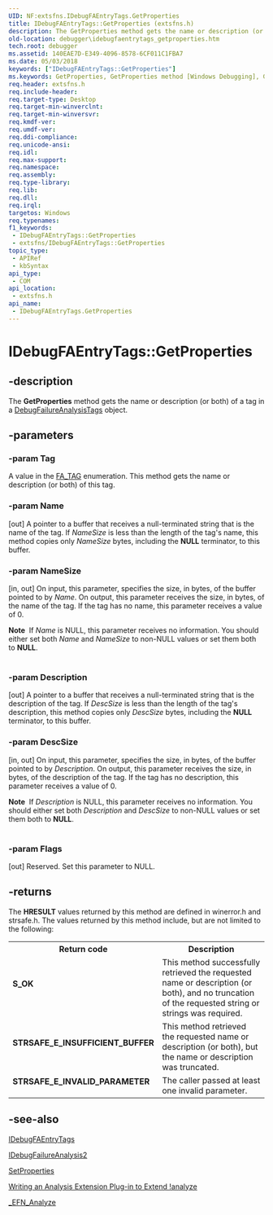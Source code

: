 ```yaml
---
UID: NF:extsfns.IDebugFAEntryTags.GetProperties
title: IDebugFAEntryTags::GetProperties (extsfns.h)
description: The GetProperties method gets the name or description (or both) of a tag in a DebugFailureAnalysisTags object.
old-location: debugger\idebugfaentrytags_getproperties.htm
tech.root: debugger
ms.assetid: 140EAE7D-E349-4096-8578-6CF011C1FBA7
ms.date: 05/03/2018
keywords: ["IDebugFAEntryTags::GetProperties"]
ms.keywords: GetProperties, GetProperties method [Windows Debugging], GetProperties method [Windows Debugging],IDebugFAEntryTags interface, IDebugFAEntryTags interface [Windows Debugging],GetProperties method, IDebugFAEntryTags.GetProperties, IDebugFAEntryTags::GetProperties, debugger.idebugfaentrytags_getproperties, extsfns/IDebugFAEntryTags::GetProperties
req.header: extsfns.h
req.include-header: 
req.target-type: Desktop
req.target-min-winverclnt: 
req.target-min-winversvr: 
req.kmdf-ver: 
req.umdf-ver: 
req.ddi-compliance: 
req.unicode-ansi: 
req.idl: 
req.max-support: 
req.namespace: 
req.assembly: 
req.type-library: 
req.lib: 
req.dll: 
req.irql: 
targetos: Windows
req.typenames: 
f1_keywords:
 - IDebugFAEntryTags::GetProperties
 - extsfns/IDebugFAEntryTags::GetProperties
topic_type:
 - APIRef
 - kbSyntax
api_type:
 - COM
api_location:
 - extsfns.h
api_name:
 - IDebugFAEntryTags.GetProperties
---
```


# IDebugFAEntryTags::GetProperties


## -description

The <b>GetProperties</b> method gets the name or description (or both) of a tag in a <a href="/windows-hardware/drivers/ddi/extsfns/nn-extsfns-idebugfaentrytags">DebugFailureAnalysisTags</a> object.

## -parameters

### -param Tag

A value in the <a href="/windows-hardware/drivers/debugger/writing-an-analysis-extension-to-extend--analyze">FA_TAG</a> enumeration. This method gets the name or description (or both) of this tag.

### -param Name 

[out]
A pointer to a buffer that receives a null-terminated string that is the name of the tag. If <i>NameSize</i> is less than the length of the tag's name, this method copies only <i>NameSize</i> bytes, including the <b>NULL</b> terminator, to this buffer.

### -param NameSize 

[in, out]
On input, this parameter, specifies the size, in bytes, of the buffer pointed to by <i>Name</i>. On output, this parameter receives the size, in bytes, of the name of the tag. If the tag has no name, this parameter receives a value of 0.

<div class="alert"><b>Note</b>  If <i>Name</i> is NULL, this parameter receives no information. You should either set both <i>Name</i> and <i>NameSize</i> to non-NULL values or set them both to <b>NULL</b>.</div>
<div> </div>

### -param Description 

[out]
A pointer to a buffer that receives a null-terminated string that is the description of the tag. If <i>DescSize</i> is less than the length of the tag's description, this method copies only <i>DescSize</i> bytes, including the <b>NULL</b> terminator, to this buffer.

### -param DescSize 

[in, out]
On input, this parameter, specifies the size, in bytes, of the buffer pointed to by <i>Description</i>. On output, this parameter receives the size, in bytes, of the description of the tag. If the tag has no description, this parameter receives a value of 0.

<div class="alert"><b>Note</b>  If <i>Description</i> is NULL, this parameter receives no information. You should either set both <i>Description</i> and <i>DescSize</i> to non-NULL values or set them both to <b>NULL</b>.</div>
<div> </div>

### -param Flags 

[out]
Reserved. Set this parameter to NULL.

## -returns

The <b>HRESULT</b> values returned by this method are defined in winerror.h and strsafe.h. The values returned by this method include, but are not limited to the following:

<table>
<tr>
<th>Return code</th>
<th>Description</th>
</tr>
<tr>
<td width="40%">
<dl>
<dt><b>S_OK</b></dt>
</dl>
</td>
<td width="60%">
This method successfully retrieved the requested name or description  (or both), and no truncation of the requested string or strings was required.

</td>
</tr>
<tr>
<td width="40%">
<dl>
<dt><b>STRSAFE_E_INSUFFICIENT_BUFFER</b></dt>
</dl>
</td>
<td width="60%">
This method retrieved the requested name or description (or both), but the name or description was truncated.

</td>
</tr>
<tr>
<td width="40%">
<dl>
<dt><b>STRSAFE_E_INVALID_PARAMETER </b></dt>
</dl>
</td>
<td width="60%">
The caller passed at least one invalid parameter.

</td>
</tr>
</table>

## -see-also

<a href="/windows-hardware/drivers/ddi/extsfns/nn-extsfns-idebugfaentrytags">IDebugFAEntryTags</a>



<a href="/windows-hardware/drivers/ddi/extsfns/nn-extsfns-idebugfailureanalysis2">IDebugFailureAnalysis2</a>



<a href="/windows-hardware/drivers/ddi/extsfns/nf-extsfns-idebugfaentrytags-setproperties">SetProperties</a>



<a href="/windows-hardware/drivers/debugger/writing-an-analysis-extension-to-extend--analyze">Writing an Analysis Extension Plug-in to Extend !analyze</a>



<a href="/windows-hardware/drivers/ddi/extsfns/nc-extsfns-ext_analysis_plugin">_EFN_Analyze</a>